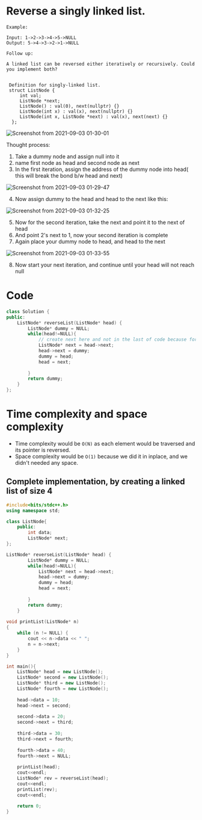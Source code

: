 # Reverse a singly linked list.
```
Example:

Input: 1->2->3->4->5->NULL
Output: 5->4->3->2->1->NULL

```

```
Follow up:

A linked list can be reversed either iteratively or recursively. Could you implement both?


 Definition for singly-linked list.
 struct ListNode {
     int val;
     ListNode *next;
     ListNode() : val(0), next(nullptr) {}
     ListNode(int x) : val(x), next(nullptr) {}
     ListNode(int x, ListNode *next) : val(x), next(next) {}
  };
``` 
![Screenshot from 2021-09-03 01-30-01](https://user-images.githubusercontent.com/42698268/131908360-c8ed7267-99cd-404a-8142-647d75fdc54d.png)



Thought process:

1. Take a dummy node and assign null into it
2. name first node as head and second node as next
3. In the first iteration, assign the address of the dummy node into head( this will break the bond b/w head and next)

![Screenshot from 2021-09-03 01-29-47](https://user-images.githubusercontent.com/42698268/131908391-4a77a50a-a083-4161-a021-00131808cfa8.png)

4. Now assign dummy to the head and head to the next like this:

![Screenshot from 2021-09-03 01-32-25](https://user-images.githubusercontent.com/42698268/131908614-e2cfb472-16e0-4a0d-ac74-34409e34ab5c.png)

5. Now for the second iteration, take the next and point it to the next of head
6. And point 2's next to 1, now your second iteration is complete
7. Again place your dummy node to head, and head to the next

![Screenshot from 2021-09-03 01-33-55](https://user-images.githubusercontent.com/42698268/131908963-edced3d8-0eb4-497b-8ce7-781ab8690437.png)

8. Now start your next iteration, and continue until your head will not reach null


# Code

```cpp
class Solution {
public:
    ListNode* reverseList(ListNode* head) {
        ListNode* dummy = NULL;
        while(head!=NULL){
            // create next here and not in the last of code because for the last node next will try to point to something which is not present and it will give you an error
            ListNode* next = head->next;
            head->next = dummy;
            dummy = head;
            head = next;
            
        }
        return dummy;
    }
};
```
# Time complexity and space complexity
* Time complexity would be ``` O(N) ``` as each element would be traversed and its pointer is reversed.
* Space complexity would be ``` O(1) ``` because we did it in inplace, and we didn't needed any space.

## Complete implementation, by creating a linked list of size 4

```cpp
#include<bits/stdc++.h>
using namespace std;

class ListNode{
    public:
        int data;
        ListNode* next;
};

ListNode* reverseList(ListNode* head) {
        ListNode* dummy = NULL;
        while(head!=NULL){
            ListNode* next = head->next;
            head->next = dummy;
            dummy = head;
            head = next;
            
        }
        return dummy;
    }
    
void printList(ListNode* n)
{
    while (n != NULL) {
        cout << n->data << " ";
        n = n->next;
    }
}

int main(){
    ListNode* head = new ListNode();
    ListNode* second = new ListNode();
    ListNode* third = new ListNode();
    ListNode* fourth = new ListNode();
    
    head->data = 10;
    head->next = second;
    
    second->data = 20;
    second->next = third;
    
    third->data = 30;
    third->next = fourth;
    
    fourth->data = 40;
    fourth->next = NULL;
    
    printList(head);
    cout<<endl;
    ListNode* rev = reverseList(head);
    cout<<endl;
    printList(rev);
    cout<<endl;
    
    return 0;
}
 ```
